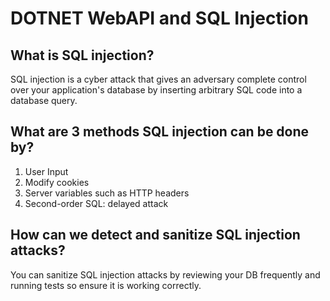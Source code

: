 # DOTNET WebAPI and SQL Injection

## What is SQL injection?
SQL injection is a cyber attack that gives an adversary complete control over your application's database by inserting arbitrary SQL code into a database query.
## What are 3 methods SQL injection can be done by?
1) User Input
2) Modify cookies
3) Server variables such as HTTP headers
4) Second-order SQL: delayed attack

## How can we detect and sanitize SQL injection attacks?
You can sanitize SQL injection attacks by reviewing your DB frequently and running tests so ensure it is working correctly. 